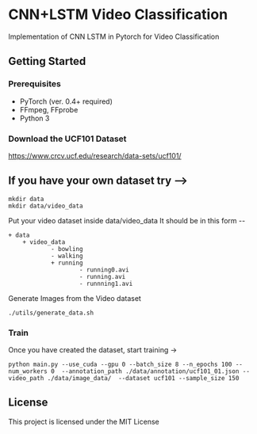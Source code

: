 # CNN+LSTM Video Classification
Implementation of CNN LSTM in Pytorch for Video Classification

## Getting Started
### Prerequisites
* PyTorch (ver. 0.4+ required)
* FFmpeg, FFprobe
* Python 3


### Download the UCF101 Dataset
https://www.crcv.ucf.edu/research/data-sets/ucf101/


## If you have your own dataset try -->

```
mkdir data
mkdir data/video_data
```
Put your video dataset inside data/video_data
It should be in this form --

```
+ data 
    + video_data    
            - bowling
            - walking
            + running 
                    - running0.avi
                    - running.avi
                    - runnning1.avi
```

Generate Images from the Video dataset
```
./utils/generate_data.sh
```

### Train
Once you have created the dataset, start training ->
```
python main.py --use_cuda --gpu 0 --batch_size 8 --n_epochs 100 --num_workers 0  --annotation_path ./data/annotation/ucf101_01.json --video_path ./data/image_data/  --dataset ucf101 --sample_size 150
```



## License
This project is licensed under the MIT License 

